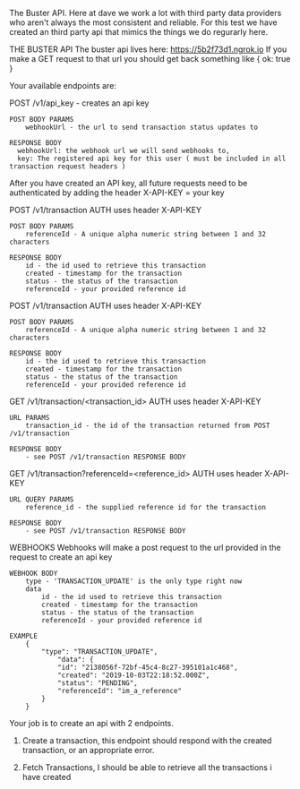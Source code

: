 The Buster API. Here at dave we work a lot with third party data providers who aren't always the most consistent and reliable. For this test we have created an third party api that mimics the things we do regurarly here. 


THE BUSTER API
The buster api lives here: https://5b2f73d1.ngrok.io
If you make a GET request to that url you should get back something like { ok: true }

Your available endpoints are:

POST /v1/api_key  -  creates an api key

	POST BODY PARAMS
		webhookUrl - the url to send transaction status updates to

	RESPONSE BODY
      webhookUrl: the webhook url we will send webhooks to,
      key: The registered api key for this user ( must be included in all transaction request headers )

After you have created an API key, all future requests need to be authenticated by adding the header 
	X-API-KEY = your key


POST /v1/transaction
	AUTH
		uses header X-API-KEY

	POST BODY PARAMS
		referenceId - A unique alpha numeric string between 1 and 32 characters

	RESPONSE BODY
      	id - the id used to retrieve this transaction
      	created - timestamp for the transaction
      	status - the status of the transaction
      	referenceId - your provided reference id

POST /v1/transaction
	AUTH
		uses header X-API-KEY

	POST BODY PARAMS
		referenceId - A unique alpha numeric string between 1 and 32 characters

	RESPONSE BODY
      	id - the id used to retrieve this transaction
      	created - timestamp for the transaction
      	status - the status of the transaction
      	referenceId - your provided reference id

GET /v1/transaction/<transaction_id>
	AUTH
		uses header X-API-KEY
	
	URL PARAMS
		transaction_id - the id of the transaction returned from POST /v1/transaction

	RESPONSE BODY
		- see POST /v1/transaction RESPONSE BODY

GET /v1/transaction?referenceId=<reference_id>
	AUTH
		uses header X-API-KEY
	
	URL QUERY PARAMS
		reference_id - the supplied reference id for the transaction

	RESPONSE BODY
		- see POST /v1/transaction RESPONSE BODY

WEBHOOKS
	Webhooks will make a post request to the url provided in the request to create an api key

	WEBHOOK BODY
     	type - 'TRANSACTION_UPDATE' is the only type right now
      	data
      		id - the id used to retrieve this transaction
      		created - timestamp for the transaction
      		status - the status of the transaction
      		referenceId - your provided reference id

    EXAMPLE
    	{
			"type": "TRANSACTION_UPDATE",
				"data": {
				"id": "2138056f-72bf-45c4-8c27-395101a1c468",
				"created": "2019-10-03T22:18:52.000Z",
				"status": "PENDING",
				"referenceId": "im_a_reference"
			}
		}


Your job is to create an api with 2 endpoints.

1. Create a transaction, this endpoint should respond with the created transaction, or an appropriate error.

2. Fetch Transactions, I should be able to retrieve all the transactions i have created
